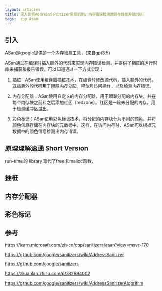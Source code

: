 ```yaml
---
layout: articles
title: 深入剖析AddressSanitizer实现机制，内存错误检测原理与性能开销分析
tags:  cpp Asan
---
```


## 引入
ASan是google提供的一个内存检测工具，(来自gpt3.5)

ASan通过在编译时插入额外的代码来实现内存错误检测，并提供了相应的运行时库来捕获和报告错误。可以知道通过一下方式实现：

1. 插桩：ASan使用编译器插桩技术，在编译时修改源代码，插入额外的代码。这些额外的代码用于跟踪内存分配、释放和访问操作，以及检测内存错误。

2. 内存分配器：ASan使用自定义的内存分配器，用于跟踪分配的内存块，并在每个内存块之前和之后添加红区（redzone）。红区是一段未分配的内存，用于检测缓冲区溢出。

3. 彩色标记：ASan使用彩色标记技术，将分配的内存块分为不同的颜色，并将颜色信息存储在内存块的元数据中。这样，在访问内存时，ASan可以根据元数据中的颜色信息检测出内存错误。


## 原理理解速通 Short Version

run-time 的 library 取代了free 和malloc函数，

## 插桩

## 内存分配器

## 彩色标记


## 参考

https://learn.microsoft.com/zh-cn/cpp/sanitizers/asan?view=msvc-170

https://github.com/google/sanitizers/wiki/AddressSanitizer

https://github.com/google/sanitizers

https://zhuanlan.zhihu.com/p/382994002


https://github.com/google/sanitizers/wiki/AddressSanitizerAlgorithm